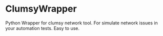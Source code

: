 # ClumsyWrapper

Python Wrapper for clumsy network tool.
For simulate network issues in your automation tests.
Easy to use.
